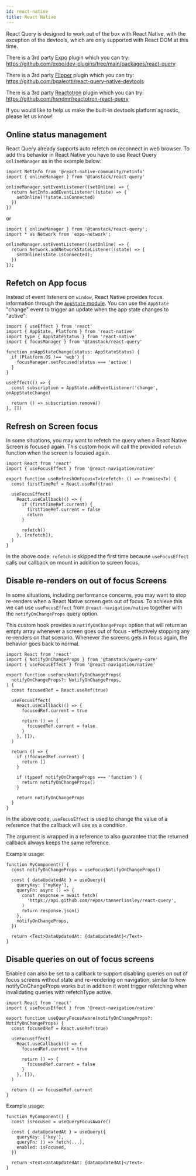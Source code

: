 ```yaml
---
id: react-native
title: React Native
---
```


React Query is designed to work out of the box with React Native, with the exception of the devtools, which are only supported with React DOM at this time.

There is a 3rd party [Expo](https://docs.expo.dev/) plugin which you can try: https://github.com/expo/dev-plugins/tree/main/packages/react-query

There is a 3rd party [Flipper](https://fbflipper.com/docs/getting-started/react-native/) plugin which you can try: https://github.com/bgaleotti/react-query-native-devtools

There is a 3rd party [Reactotron](https://github.com/infinitered/reactotron/) plugin which you can try: https://github.com/hsndmr/reactotron-react-query

If you would like to help us make the built-in devtools platform agnostic, please let us know!

## Online status management

React Query already supports auto refetch on reconnect in web browser.
To add this behavior in React Native you have to use React Query `onlineManager` as in the example below:

```tsx
import NetInfo from '@react-native-community/netinfo'
import { onlineManager } from '@tanstack/react-query'

onlineManager.setEventListener((setOnline) => {
  return NetInfo.addEventListener((state) => {
    setOnline(!!state.isConnected)
  })
})
```

or

```tsx
import { onlineManager } from '@tanstack/react-query';
import * as Network from 'expo-network';

onlineManager.setEventListener((setOnline) => {
  return Network.addNetworkStateListener((state) => {
    setOnline(state.isConnected);
  })
});
```

## Refetch on App focus

Instead of event listeners on `window`, React Native provides focus information through the [`AppState` module](https://reactnative.dev/docs/appstate#app-states). You can use the `AppState` "change" event to trigger an update when the app state changes to "active":

```tsx
import { useEffect } from 'react'
import { AppState, Platform } from 'react-native'
import type { AppStateStatus } from 'react-native'
import { focusManager } from '@tanstack/react-query'

function onAppStateChange(status: AppStateStatus) {
  if (Platform.OS !== 'web') {
    focusManager.setFocused(status === 'active')
  }
}

useEffect(() => {
  const subscription = AppState.addEventListener('change', onAppStateChange)

  return () => subscription.remove()
}, [])
```

## Refresh on Screen focus

In some situations, you may want to refetch the query when a React Native Screen is focused again.
This custom hook will call the provided `refetch` function when the screen is focused again.

```tsx
import React from 'react'
import { useFocusEffect } from '@react-navigation/native'

export function useRefreshOnFocus<T>(refetch: () => Promise<T>) {
  const firstTimeRef = React.useRef(true)

  useFocusEffect(
    React.useCallback(() => {
      if (firstTimeRef.current) {
        firstTimeRef.current = false
        return
      }

      refetch()
    }, [refetch]),
  )
}
```

In the above code, `refetch` is skipped the first time because `useFocusEffect` calls our callback on mount in addition to screen focus.

## Disable re-renders on out of focus Screens

In some situations, including performance concerns, you may want to stop re-renders when a React Native screen gets out of focus. To achieve this we can use `useFocusEffect` from `@react-navigation/native` together with the `notifyOnChangeProps` query option.

This custom hook provides a `notifyOnChangeProps` option that will return an empty array whenever a screen goes out of focus - effectively stopping any re-renders on that scenario. Whenever the screens gets in focus again, the behavior goes back to normal.

```tsx
import React from 'react'
import { NotifyOnChangeProps } from '@tanstack/query-core'
import { useFocusEffect } from '@react-navigation/native'

export function useFocusNotifyOnChangeProps(
  notifyOnChangeProps?: NotifyOnChangeProps,
) {
  const focusedRef = React.useRef(true)

  useFocusEffect(
    React.useCallback(() => {
      focusedRef.current = true

      return () => {
        focusedRef.current = false
      }
    }, []),
  )

  return () => {
    if (!focusedRef.current) {
      return []
    }

    if (typeof notifyOnChangeProps === 'function') {
      return notifyOnChangeProps()
    }

    return notifyOnChangeProps
  }
}
```

In the above code, `useFocusEffect` is used to change the value of a reference that the callback will use as a condition.

The argument is wrapped in a reference to also guarantee that the returned callback always keeps the same reference.

Example usage:

```tsx
function MyComponent() {
  const notifyOnChangeProps = useFocusNotifyOnChangeProps()

  const { dataUpdatedAt } = useQuery({
    queryKey: ['myKey'],
    queryFn: async () => {
      const response = await fetch(
        'https://api.github.com/repos/tannerlinsley/react-query',
      )
      return response.json()
    },
    notifyOnChangeProps,
  })

  return <Text>DataUpdatedAt: {dataUpdatedAt}</Text>
}
```

## Disable queries on out of focus screens

Enabled can also be set to a callback to support disabling queries on out of focus screens without state and re-rendering on navigation, similar to how notifyOnChangeProps works but in addition it wont trigger refetching when invalidating queries with refetchType active.

```tsx
import React from 'react'
import { useFocusEffect } from '@react-navigation/native'

export function useQueryFocusAware(notifyOnChangeProps?: NotifyOnChangeProps) {
  const focusedRef = React.useRef(true)

  useFocusEffect(
    React.useCallback(() => {
      focusedRef.current = true

      return () => {
        focusedRef.current = false
      }
    }, []),
  )

  return () => focusedRef.current
}
```

Example usage:

```tsx
function MyComponent() {
  const isFocused = useQueryFocusAware()

  const { dataUpdatedAt } = useQuery({
    queryKey: ['key'],
    queryFn: () => fetch(...),
    enabled: isFocused,
  })

  return <Text>DataUpdatedAt: {dataUpdatedAt}</Text>
}
```
